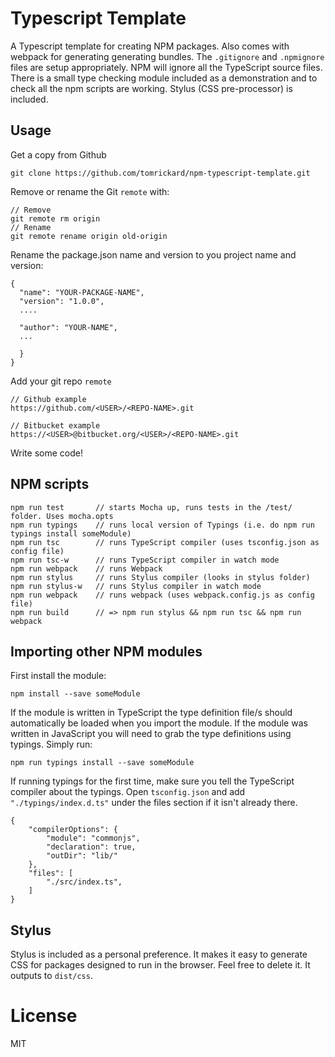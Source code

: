 # Typescript Template

A Typescript template for creating NPM packages. Also comes with webpack for generating generating bundles. The `.gitignore` and `.npmignore` files are setup appropriately. NPM will ignore all the TypeScript source files. There is a small type checking module included as a demonstration and to check all the npm scripts are working. Stylus (CSS pre-processor) is included.

## Usage

Get a copy from Github

```
git clone https://github.com/tomrickard/npm-typescript-template.git
```

Remove or rename the Git `remote` with:

```
// Remove
git remote rm origin
// Rename
git remote rename origin old-origin
```

Rename the package.json name and version to you project name and version:

```
{
  "name": "YOUR-PACKAGE-NAME",
  "version": "1.0.0",
  ....

  "author": "YOUR-NAME",
  ...

  }
}
```

Add your git repo `remote`
```
// Github example
https://github.com/<USER>/<REPO-NAME>.git

// Bitbucket example
https://<USER>@bitbucket.org/<USER>/<REPO-NAME>.git
```

Write some code!

## NPM scripts

```
npm run test       // starts Mocha up, runs tests in the /test/ folder. Uses mocha.opts
npm run typings    // runs local version of Typings (i.e. do npm run typings install someModule)
npm run tsc        // runs TypeScript compiler (uses tsconfig.json as config file)
npm run tsc-w      // runs TypeScript compiler in watch mode
npm run webpack    // runs Webpack
npm run stylus     // runs Stylus compiler (looks in stylus folder)
npm run stylus-w   // runs Stylus compiler in watch mode
npm run webpack    // runs webpack (uses webpack.config.js as config file)
npm run build      // => npm run stylus && npm run tsc && npm run webpack
```

## Importing other NPM modules

First install the module:

```
npm install --save someModule
```

If the module is written in TypeScript the type definition file/s should automatically be loaded when you import the module. If the module was written in JavaScript you will need to grab the type definitions using typings. Simply run:

```
npm run typings install --save someModule
``` 

If running typings for the first time, make sure you tell the TypeScript compiler about the typings. Open `tsconfig.json` and add `"./typings/index.d.ts"` under the files section if it isn't already there.

```
{
    "compilerOptions": {
        "module": "commonjs",
        "declaration": true,
        "outDir": "lib/"
    },
    "files": [
        "./src/index.ts",
    ]
}
```

## Stylus

Stylus is included as a personal preference. It makes it easy to generate CSS for packages designed to run in the browser. Feel free to delete it. It outputs to `dist/css`.

# License

MIT